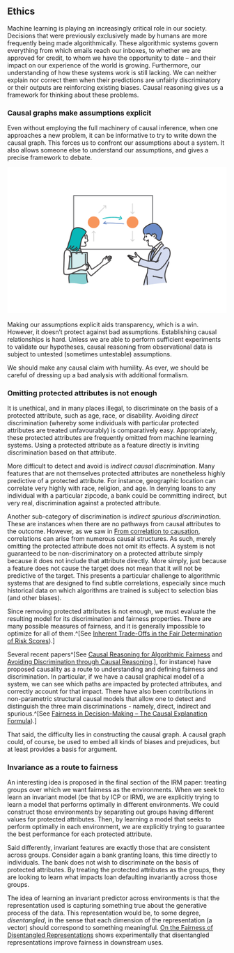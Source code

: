 ## Ethics

Machine learning is playing an increasingly critical role in our society. Decisions that were previously exclusively made by humans are more frequently being made algorithmically. These algorithmic systems govern everything from which emails reach our inboxes, to whether we are approved for credit, to whom we have the opportunity to date – and their impact on our experience of the world is growing. Furthermore, our understanding of how these systems work is still lacking. We can neither explain nor correct them when their predictions are unfairly discriminatory or their outputs are reinforcing existing biases. Causal reasoning gives us a framework for thinking about these problems.

### Causal graphs make assumptions explicit

Even without employing the full machinery of causal inference, when one approaches a new problem, it can be informative to try to write down the causal graph. This forces us to confront our assumptions about a system. It also allows someone else to understand our assumptions, and gives a precise framework to debate.

![Writing down a causal graph provides a principled way to specify and discuss causal assumptions.](figures/ff13-22.png)

Making our assumptions explicit aids transparency, which is a win. However, it doesn’t protect against bad assumptions. Establishing causal relationships is hard. Unless we are able to perform sufficient experiments to validate our hypotheses, causal reasoning from observational data is subject to untested (sometimes untestable) assumptions.

We should make any causal claim with humility. As ever, we should be careful of dressing up a bad analysis with additional formalism.

### Omitting protected attributes is not enough

It is unethical, and in many places illegal, to discriminate on the basis of a protected attribute, such as age, race, or disability. Avoiding _direct_ discrimination (whereby some individuals with particular protected attributes are treated unfavourably) is comparatively easy. Appropriately, these protected attributes are frequently omitted from machine learning systems. Using a protected attribute as a feature directly is inviting discrimination based on that attribute.

More difficult to detect and avoid is _indirect causal discrimination_. Many features that are not themselves protected attributes are nonetheless highly predictive of a protected attribute. For instance, geographic location can correlate very highly with race, religion, and age. In denying loans to any individual with a particular zipcode, a bank could be committing indirect, but very real, discrimination against a protected attribute.

Another sub-category of discrimination is _indirect spurious discrimination_. These are instances when there are no pathways from causal attributes to the outcome. However, as we saw in [From correlation to causation](#from-correlation-to-causation), correlations can arise from numerous causal structures. As such, merely omitting the protected attribute does not omit its effects. A system is not guaranteed to be non-discriminatory on a protected attribute simply because it does not include that attribute directly. More simply, just because a feature does not cause the target does not mean that it will not be predictive of the target. This presents a particular challenge to algorithmic systems that are designed to find subtle correlations, especially since much historical data on which algorithms are trained is subject to selection bias (and other biases).

Since removing protected attributes is not enough, we must evaluate the resulting model for its discrimination and fairness properties. There are many possible measures of fairness, and it is generally impossible to optimize for all of them.^[See [Inherent Trade-Offs in the Fair Determination of Risk Scores](https://arxiv.org/abs/1609.05807)).]

Several recent papers^[See [Causal Reasoning for Algorithmic Fairness](https://arxiv.org/abs/1805.05859) and [Avoiding Discrimination through Causal Reasoning](https://arxiv.org/abs/1706.02744).], for instance) have proposed causality as a route to understanding and defining fairness and discrimination. In particular, if we have a causal graphical model of a system, we can see which paths are impacted by protected attributes, and correctly account for that impact. There have also been contributions in non-parametric structural causal models that allow one to detect and distinguish the three main discriminations - namely, direct, indirect and spurious.^[See [Fairness in Decision-Making – The Causal Explanation Formula](https://www.aaai.org/ocs/index.php/AAAI/AAAI18/paper/view/16949)).]

That said, the difficulty lies in constructing the causal graph. A causal graph could, of course, be used to embed all kinds of biases and prejudices, but at least provides a basis for argument.

### Invariance as a route to fairness

An interesting idea is proposed in the final section of the IRM paper: treating groups over which we want fairness as the environments. When we seek to learn an invariant model (be that by ICP or IRM), we are explicitly trying to learn a model that performs optimally in different environments. We could construct those environments by separating out groups having different values for protected attributes. Then, by learning a model that seeks to perform optimally in each environment, we are explicitly trying to guarantee the best performance for each protected attribute.

Said differently, invariant features are exactly those that are consistent across groups. Consider again a bank granting loans, this time directly to individuals. The bank does not wish to discriminate on the basis of protected attributes. By treating the protected attributes as the groups, they are looking to learn what impacts loan defaulting invariantly across those groups.

The idea of learning an invariant predictor across environments is that the representation used is capturing something true about the generative process of the data. This representation would be, to some degree, _disentangled_, in the sense that each dimension of the representation (a vector) should correspond to something meaningful. [On the Fairness of Disentangled Representations](https://arxiv.org/abs/1905.13662) shows experimentally that disentangled representations improve fairness in downstream uses.
